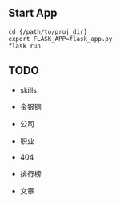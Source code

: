 ## Start App

    cd {/path/to/proj_dir}
    export FLASK_APP=flask_app.py
    flask run


## TODO
 - skills
 - 金银铜
 - 公司
 - 职业

 - 404

 - 排行榜

 - 文章
 